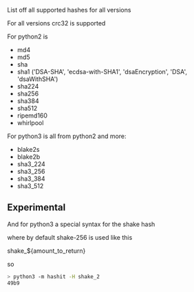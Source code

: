 List off all supported hashes for all versions

For all versions crc32 is supported

For python2 is

- md4
- md5
- sha
- sha1 ('DSA-SHA', 'ecdsa-with-SHA1', 'dsaEncryption', 'DSA', 'dsaWithSHA')
- sha224
- sha256
- sha384
- sha512
- ripemd160
- whirlpool

For python3 is all from python2 and more:

- blake2s
- blake2b
- sha3_224
- sha3_256
- sha3_384
- sha3_512

## Experimental

And for python3 a special syntax for the shake hash

where by default shake-256 is used like this

shake_${amount_to_return}

so 

```bash
> python3 -m hashit -H shake_2  
49b9
```